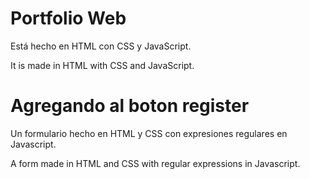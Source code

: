 # Portfolio Web
Está hecho en HTML con CSS y JavaScript.

It is made in HTML with CSS and JavaScript.

# Agregando al boton register
Un formulario hecho en HTML y CSS con expresiones regulares en Javascript.

A form made in HTML and CSS with regular expressions in Javascript.